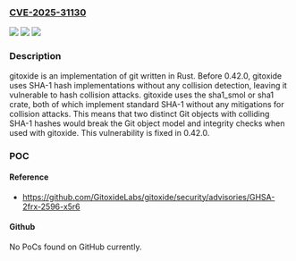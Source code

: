 ### [CVE-2025-31130](https://cve.mitre.org/cgi-bin/cvename.cgi?name=CVE-2025-31130)
![](https://img.shields.io/static/v1?label=Product&message=gitoxide&color=blue)
![](https://img.shields.io/static/v1?label=Version&message=%3D%20%3C%200.42.0%20&color=brighgreen)
![](https://img.shields.io/static/v1?label=Vulnerability&message=CWE-328%3A%20Use%20of%20Weak%20Hash&color=brighgreen)

### Description

gitoxide is an implementation of git written in Rust. Before 0.42.0, gitoxide uses SHA-1 hash implementations without any collision detection, leaving it vulnerable to hash collision attacks. gitoxide uses the sha1_smol or sha1 crate, both of which implement standard SHA-1 without any mitigations for collision attacks. This means that two distinct Git objects with colliding SHA-1 hashes would break the Git object model and integrity checks when used with gitoxide. This vulnerability is fixed in 0.42.0.

### POC

#### Reference
- https://github.com/GitoxideLabs/gitoxide/security/advisories/GHSA-2frx-2596-x5r6

#### Github
No PoCs found on GitHub currently.

